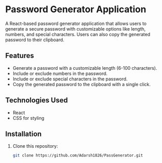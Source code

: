 # Password Generator Application

A React-based password generator application that allows users to generate a secure password with customizable options like length, numbers, and special characters. Users can also copy the generated password to their clipboard.

## Features

- Generate a password with a customizable length (6-100 characters).
- Include or exclude numbers in the password.
- Include or exclude special characters in the password.
- Copy the generated password to the clipboard with a single click.

## Technologies Used

- React
- CSS for styling

## Installation

1. Clone this repository:
   ```bash
   git clone https://github.com/Adarsh1826/PassGenerator.git
